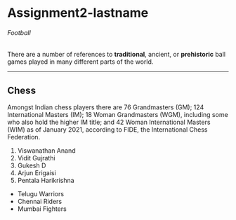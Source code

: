 # Assignment2-lastname
###### Football
There are a number of references to **traditional**, ancient, or **prehistoric** ball games played in many different parts of the world.

---
## Chess
Amongst Indian chess players there are 76 Grandmasters (GM); 124 International Masters (IM); 18 Woman Grandmasters (WGM), including some who also hold the higher IM title; and 42 Woman International Masters (WIM) as of January 2021, according to FIDE, the International Chess Federation.
1. Viswanathan Anand
2.	Vidit Gujrathi
3.	Gukesh D
4.	Arjun Erigaisi
5.	Pentala Harikrishna

- Telugu Warriors
- Chennai Riders
- Mumbai Fighters


